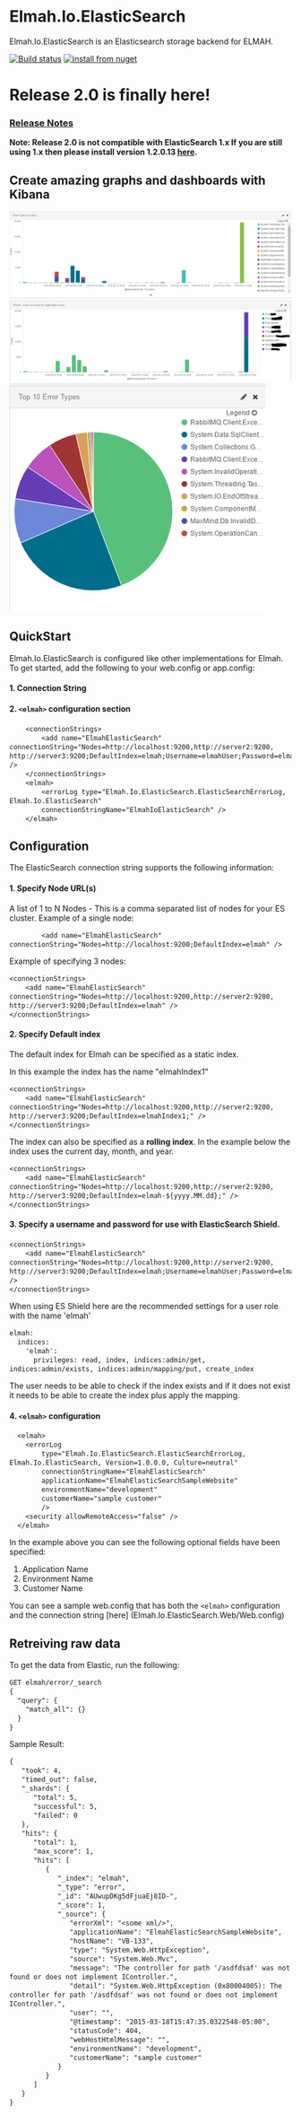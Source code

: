 # Elmah.Io.ElasticSearch
Elmah.Io.ElasticSearch is an Elasticsearch storage backend for ELMAH.

[![Build status](https://ci.appveyor.com/api/projects/status/4ucrj0qbgtg72hj0?svg=true)](https://ci.appveyor.com/project/jayhilden/elmah-io-elasticsearch/branch/master)
[![install from nuget](http://img.shields.io/nuget/v/Elmah.ElasticSearch.svg?style=flat-square)](https://www.nuget.org/packages/Elmah.ElasticSearch)

# Release 2.0 is finally here!  
### [Release Notes](https://github.com/elmahio/Elmah.Io.ElasticSearch/wiki/1.2-Release-Notes)
**Note: Release 2.0 is not compatible with ElasticSearch 1.x  If you are still using 1.x then please install version 1.2.0.13 [here](https://www.nuget.org/packages/Elmah.ElasticSearch/1.2.0.31).**

## Create amazing graphs and dashboards with Kibana
![Graph By App](docs/images/GraphByType.png)
![Graph By App](docs/images/GraphByApp.png)
![Graph By App](docs/images/PieByType.png)


## QuickStart
Elmah.Io.ElasticSearch is configured like other implementations for Elmah. To get started, add the following to your web.config or app.config:

#### 1. Connection String
#### 2. `<elmah>` configuration section
```
    <connectionStrings>
        <add name="ElmahElasticSearch" connectionString="Nodes=http://localhost:9200,http://server2:9200, http://server3:9200;DefaultIndex=elmah;Username=elmahUser;Password=elmahPass" />
    </connectionStrings>
    <elmah>
        <errorLog type="Elmah.Io.ElasticSearch.ElasticSearchErrorLog, Elmah.Io.ElasticSearch"
        connectionStringName="ElmahIoElasticSearch" />
    </elmah>
```

## Configuration
The ElasticSearch connection string supports the following information:

#### 1. Specify Node URL(s)
A list of 1 to N Nodes - This is a comma separated list of nodes for your ES cluster.
Example of a single node:
```
        <add name="ElmahElasticSearch" connectionString="Nodes=http://localhost:9200;DefaultIndex=elmah" />
```
Example of specifying 3 nodes:
```
<connectionStrings>
    <add name="ElmahElasticSearch" connectionString="Nodes=http://localhost:9200,http://server2:9200, http://server3:9200;DefaultIndex=elmah" />
</connectionStrings>
```

#### 2. Specify Default index
The default index for Elmah can be specified as a static index.

In this example the index has the name "elmahIndex1"
```
<connectionStrings>
    <add name="ElmahElasticSearch" connectionString="Nodes=http://localhost:9200,http://server2:9200, http://server3:9200;DefaultIndex=elmahIndex1;" />
</connectionStrings>
```

The index can also be specified as a **rolling index**.  In the example below the index uses the current day, month, and year.
```
<connectionStrings>
    <add name="ElmahElasticSearch" connectionString="Nodes=http://localhost:9200,http://server2:9200, http://server3:9200;DefaultIndex=elmah-${yyyy.MM.dd};" />
</connectionStrings>
```

#### 3. Specify a username and password for use with ElasticSearch Shield.
```
<connectionStrings>
    <add name="ElmahElasticSearch" connectionString="Nodes=http://localhost:9200,http://server2:9200, http://server3:9200;DefaultIndex=elmah;Username=elmahUser;Password=elmahPass" />
</connectionStrings>
```

When using ES Shield here are the recommended settings for a user role with the name 'elmah'
```
elmah:
  indices:
    'elmah':
      privileges: read, index, indices:admin/get, indices:admin/exists, indices:admin/mapping/put, create_index
```
The user needs to be able to check if the index exists and if it does not exist it needs to be able to create the index plus apply the mapping.

#### 4. `<elmah>` configuration
```
  <elmah>
    <errorLog
        type="Elmah.Io.ElasticSearch.ElasticSearchErrorLog, Elmah.Io.ElasticSearch, Version=1.0.0.0, Culture=neutral"
        connectionStringName="ElmahElasticSearch"
        applicationName="ElmahElasticSearchSampleWebsite"
        environmentName="development"
        customerName="sample customer"
        />
    <security allowRemoteAccess="false" />
  </elmah>
```

In the example above you can see the following optional fields have been specified:

1. Application Name
2. Environment Name
3. Customer Name

You can see a sample web.config that has both the `<elmah>` configuration and the connection string [here] (Elmah.Io.ElasticSearch.Web/Web.config)



## Retreiving raw data
To get the data from Elastic, run the following:
```
GET elmah/error/_search
{
  "query": {
    "match_all": {}
  }
}
```

Sample Result:
```
{
   "took": 4,
   "timed_out": false,
   "_shards": {
      "total": 5,
      "successful": 5,
      "failed": 0
   },
   "hits": {
      "total": 1,
      "max_score": 1,
      "hits": [
         {
            "_index": "elmah",
            "_type": "error",
            "_id": "AUwupDKg5dFjuaEj8ID-",
            "_score": 1,
            "_source": {
               "errorXml": "<some xml/>",
               "applicationName": "ElmahElasticSearchSampleWebsite",
               "hostName": "VB-133",
               "type": "System.Web.HttpException",
               "source": "System.Web.Mvc",
               "message": "The controller for path '/asdfdsaf' was not found or does not implement IController.",
               "detail": "System.Web.HttpException (0x80004005): The controller for path '/asdfdsaf' was not found or does not implement IController.",
               "user": "",
               "@timestamp": "2015-03-18T15:47:35.0322548-05:00",
               "statusCode": 404,
               "webHostHtmlMessage": "",
               "environmentName": "development",
               "customerName": "sample customer"
            }
         }
      ]
   }
}
```
